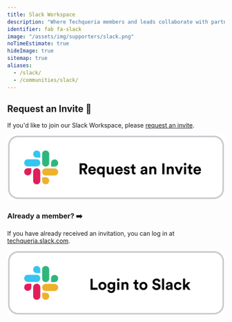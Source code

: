 ```yaml
---
title: Slack Workspace
description: "Where Techqueria members and leads collaborate with partners, allies and each other."
identifier: fab fa-slack
image: "/assets/img/supporters/slack.png"
noTimeEstimate: true
hideImage: true
sitemap: true
aliases:
  - /slack/
  - /communities/slack/
---
```


## Request an Invite 🌮

If you'd like to join our Slack Workspace, please [request an invite](/communities/slack/join/).

<a href="/communities/slack/join/" class="image-external-plain" rel="noopener"><img alt="Request an Invite" src="/assets/img/communities/slack/request-an-invite.png"></a>

### Already a member? ➡️

If you have already received an invitation, you can log in at [techqueria.slack.com](https://techqueria.slack.com/).

<a href="https://techqueria.slack.com/" target="_blank" class="image-external-plain" rel="noopener"><img alt="Go to Slack" src="/assets/img/communities/slack/login-to-slack.png"></a>
